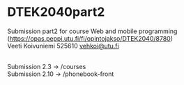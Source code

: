 # DTEK2040part2

Submission part2 for course Web and mobile programming (https://opas.peppi.utu.fi/fi/opintojakso/DTEK2040/8780) <br>
Veeti Koivuniemi 525610 vehkoi@utu.fi <br> <br>

Submission 2.3 -> /courses <br>
Submission 2.10 -> /phonebook-front
